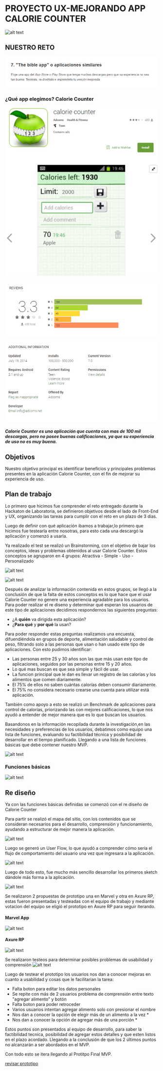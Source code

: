 # PROYECTO UX-MEJORANDO APP CALORIE COUNTER 

![alt text](http://img.fenixzone.net/i/F2deSpO.png)

## NUESTRO RETO 
![alt text](https://github.com/minimalista12/Proyecto-Final/blob/master/imagenes/RETO.png)

### ¿Qué app elegimos?  Calorie Counter 
![alt text](https://github.com/minimalista12/Proyecto-Final/blob/master/imagenes/app1.png)

![alt text](https://github.com/minimalista12/Proyecto-Final/blob/master/imagenes/app2.png)

![alt text](https://github.com/minimalista12/Proyecto-Final/blob/master/imagenes/app3.png)

##### Calorie Counter es una aplicación que cuenta con mas de 100 mil descargas, pero no posee buenas calificaciones, ya que su experiencia de uso no es muy buena.

## Objetivos
Nuestro objetivo principal es identificar beneficios y principales problemas presentes en la aplicación Calorie Counter, con el fin de mejorar su experiencia de uso.

## Plan de trabajo
Lo primero que hicimos fue comprender el reto entregado durante la Hackaton de Laboratoria, se definieron objetivos desde el lado de Front-End y UX, organizando las tareas para cumplir con el reto en un plazo de 3 días.

Luego de definir con qué aplicación ibamos a trabajar,lo primero que hicimos fue testearla entre nosotras, para esto cada una descargó la aplicación y comenzó a usarla.

Ya realizado el test se realizó un Brainstorming, con el objetivo de bajar los conceptos, ideas y problemas obtenidos al usar Calorie Counter. Estos conceptos se agruparon en 4 grupos: Atractiva - Simple - Uso - Personalizado

![alt text](https://preview.ibb.co/dgsMFS/IMG_20180321_135950.jpg)

![alt text](https://image.ibb.co/c9hGh7/Dibujo_sin_ti_tulo.jpg)

Después de analizar la información contenida en estos grupos, se llegó a la conclusión de que la falta de estos conceptos es lo que hace que el usar Calorie Counter no genere una experiencia agradable para los usuarios.  
Para poder realizar el re diseno y determinar qué esperan los usuarios de este tipo de aplicaciones decidimos respondernos las siguientes preguntas: 
- ¿A **quién** va dirigida esta aplicación? 
- ¿**Para qué** y **por qué** la usan?

Para poder responder estas preguntas realizamos una encuesta, difuendiéndola en grupos de deporte, alimentación saludable y control de peso, filtrando solo a las personas que usan o han usado este tipo de aplicaciones. Con esto pudimos identificar:
- Las personas entre 25 y 30 años son las que más usan este tipo de aplicaciones, seguidos por las personas entre 15 y 20 años. 
- Lo qué mas buscan es que sea simple y fácil de usar.
- La funcion principal que le dan es llevar un registro de las calorías y los alimentos que comen diariamente.
- El 75% de ellos no saben cuántas calorías deben consumir diariamente. 
- El 75% no considera necesario crearse una cuenta para utilizar está aplicación.

También como apoyo a esto se realizó un Benchmark de aplicaciones para control de calorías, priorizando las con mejores calificaciones, lo que nos ayudó a entender de mejor manera que es lo que buscan los usuarios. 

Basandonos en la información recopilada durante la investigación,en las necesidades y preferencias de los usuarios, debatimos como equipo una lista de funciones, evaluando su factibilidad técnica y posibilidad de desarrollar en el tiempo planificado. Llegando a una lista de funciones básicas que debe contener nuestro MVP. 

![alt text](https://image.ibb.co/kpfQaS/IMG_20180321_135937.jpg)

### Funciones básicas
![alt text](https://image.ibb.co/geDp27/Funciones.jpg)


## Re diseño 

Ya con las funciones básicas definidas se comenzó con el re diseño de Calorie Counter

Para partir se realizó el mapa del sitio, con los contenidos que se consideran necesarios para el desarrollo, comprensión y funcionamiento, ayudando a estructurar de mejor manera la aplicación. 

![alt text](https://image.ibb.co/fsV59n/mapa_del_sitio.jpg)

Luego se generó un User Flow, lo que ayudó a comprender cómo sería el flujo de comportamiento del usuario una vez que ingresara a la aplicación. 

![alt text](https://image.ibb.co/denwFS/user_flow.png)

Luego de todo esto, fue mucho más sencillo desarrollar los primeros sketch dándole más forma a la aplicación.

![alt text](https://image.ibb.co/c8wTUn/Sketch.jpg)

Se realizaron 2 propuestas de prototipo una en Marvel y otra en Axure RP, estas fueron presentadas y testeadas con el equipo de trabajo y mediante votacion del equipo se eligió el prototipo en Axure RP para seguir iterando. 

#### Marvel App
![alt text](https://image.ibb.co/jOb6FS/marvel_app.jpg)

#### Axure RP
![alt text](https://image.ibb.co/fSiLaS/axure.jpg)

Se realizaron testeos para determinar posibles problemas de usabilidad y comprensión 
![alt text](https://image.ibb.co/d18VqH/29004340_10216028480204483_2050123914_n.jpg)

Luego de testear el prototipo los usuarios nos dan a conocer mejoras en cuanto a usabilidad y cosas que le facilitarian la tarea:
 - Falta boton para editar los datos personales
 - Se repite con más de 2 usuarios problema de comprensión entre texto "agregar alimento" y botón
 - Falta boton para poder retroceder
 - Varios usuarios intentan agregar alimento solo con presionar el nombre
 - Nos dan a conocer la opción de elegir más de un alimento a la vez *
 - Nos dan a conocer la opción de agregar más de una porción *

Estos puntos son presentados al equipo de desarrollo, para saber la factibilidad tecnica, posibilidad de agregar estos detalles y que esten listos en el plazo acordado. Llegando a la conclusión de que los 2 últimos puntos no alcanzarán a ser abordados en el MVP.

Con todo esto se itera llegando al Protitpo Final MVP.

[revisar prototipo](https://sm5wt2.axshare.com/#c=2)


 
 
 
 
 
